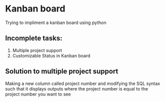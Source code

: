 # Kanban board
Trying to impliment a kanban board using python

## Incomplete tasks:
1. Multiple project support
2. Customizable Status in Kanban board

## Solution to multiple project support
Making a new column called project number and modifying the SQL syntax such that it displays outputs where the project number is equal to the project number you want to see
